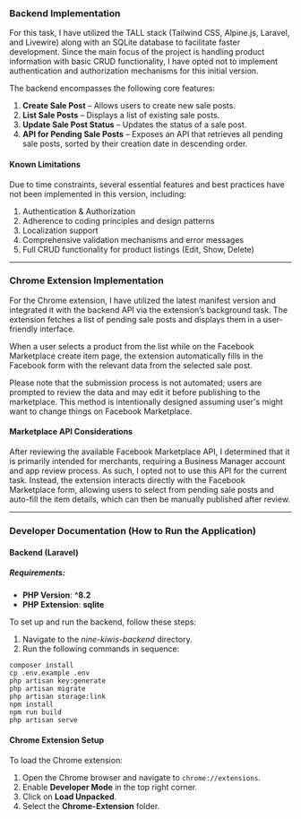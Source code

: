 ### Backend Implementation

For this task, I have utilized the TALL stack (Tailwind CSS, Alpine.js, Laravel, and Livewire) along with an SQLite database to facilitate faster development. Since the main focus of the project is handling product information with basic CRUD functionality, I have opted not to implement authentication and authorization mechanisms for this initial version.

The backend encompasses the following core features:

1. **Create Sale Post** – Allows users to create new sale posts.
2. **List Sale Posts** – Displays a list of existing sale posts.
3. **Update Sale Post Status** – Updates the status of a sale post.
4. **API for Pending Sale Posts** – Exposes an API that retrieves all pending sale posts, sorted by their creation date in descending order.

#### Known Limitations

Due to time constraints, several essential features and best practices have not been implemented in this version, including:

1. Authentication & Authorization
2. Adherence to coding principles and design patterns
3. Localization support
4. Comprehensive validation mechanisms and error messages
5. Full CRUD functionality for product listings (Edit, Show, Delete)

---

### Chrome Extension Implementation

For the Chrome extension, I have utilized the latest manifest version and integrated it with the backend API via the extension’s background task. The extension fetches a list of pending sale posts and displays them in a user-friendly interface. 

When a user selects a product from the list while on the Facebook Marketplace create item page, the extension automatically fills in the Facebook form with the relevant data from the selected sale post.

Please note that the submission process is not automated; users are prompted to review the data and may edit it before publishing to the marketplace. This method is intentionally designed assuming user's might want to change things on Facebook Marketplace.

#### Marketplace API Considerations

After reviewing the available Facebook Marketplace API, I determined that it is primarily intended for merchants, requiring a Business Manager account and app review process. As such, I opted not to use this API for the current task. Instead, the extension interacts directly with the Facebook Marketplace form, allowing users to select from pending sale posts and auto-fill the item details, which can then be manually published after review.

---
### Developer Documentation (How to Run the Application)

#### Backend (Laravel)

##### Requirements:

- **PHP Version**: **^8.2**
- **PHP Extension**: **sqlite**

To set up and run the backend, follow these steps:

1. Navigate to the _nine-kiwis-backend_ directory.
2. Run the following commands in sequence:

```
composer install
cp .env.example .env
php artisan key:generate
php artisan migrate
php artisan storage:link
npm install
npm run build
php artisan serve
```
#### Chrome Extension Setup

To load the Chrome extension:

1. Open the Chrome browser and navigate to `chrome://extensions`.
2. Enable **Developer Mode** in the top right corner.
3. Click on **Load Unpacked**.
4. Select the **Chrome-Extension** folder.
